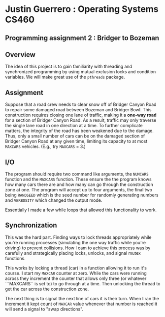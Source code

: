 # Justin Guerrero : Operating Systems CS460
## Programming assignment 2 : Bridger to Bozeman
## Overview
The idea of this project is to gain familiarity with threading and synchronized programming by using mutual exclusion locks and condition variables. 
We will make great use of the ```pthreads``` package. 

## Assignment

Suppose that a road crew needs to clear snow off of Bridger Canyon Road to repair some damaged road between Bozeman and Bridger Bowl. This construction requires closing one lane of traffic, making it a **one-way road** for a section of Bridger Canyon Road. As a result, traffic may only traverse the single lane road in one direction at a time. To further complicate matters, the integrity of the road has been weakened due to the damage. Thus, only a small number of cars can be on the damaged section of Bridger Canyon Road at any given time, limiting its capacity to at most ```MAXCARS``` vehicles. (E.g., try ```MAXCARS``` = 3.)

## I/O
The program should require two command like arguments, the ```NUMCARS``` function and the ```MAXCARS``` function. These ensure the the program knows how many cars there are and how many can go through the construction zone at one. The program will accept up to four arguments, the final two being ```RANDSEED``` which is the seed number for randomly generating numbers and ```VERBOSITY``` which changed the output mode.

Essentially I made a few while loops that allowed this functionality to work.

## Synchronization 
This was the hard part. Finding ways to lock threads appropriately while you're running processes (simulating the one way traffic while you're driving) to prevent collisions. How I cam to achieve this process was by carefully and strategically placing locks, unlocks, and signal mutex functions. 

This works by locking a thread (car) in a function allowing it to run it's course. I start my ```MAXCAR``` counter at zero. While the cars were running across they increment the counter that allows only three (or whatever ```MAXCARS`` is set to) to go through at a time. Then unlocking the thread to get the car across the construction zone. 

The next thing is to signal the next line of cars it is their turn. When I ran the increment it kept count of ```MAXCAR``` value whenever that number is reached it will send a signal to "swap directions". 